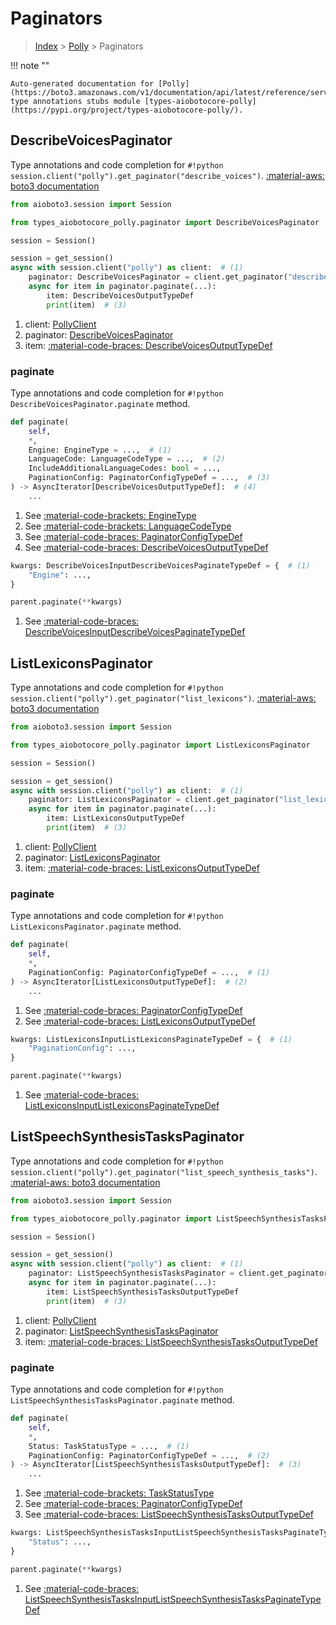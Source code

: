 # Paginators

> [Index](../README.md) > [Polly](./README.md) > Paginators

!!! note ""

    Auto-generated documentation for [Polly](https://boto3.amazonaws.com/v1/documentation/api/latest/reference/services/polly.html#Polly)
    type annotations stubs module [types-aiobotocore-polly](https://pypi.org/project/types-aiobotocore-polly/).

## DescribeVoicesPaginator

Type annotations and code completion for `#!python session.client("polly").get_paginator("describe_voices")`.
[:material-aws: boto3 documentation](https://boto3.amazonaws.com/v1/documentation/api/latest/reference/services/polly.html#Polly.Paginator.DescribeVoices)

```python title="Usage example"
from aioboto3.session import Session

from types_aiobotocore_polly.paginator import DescribeVoicesPaginator

session = Session()

session = get_session()
async with session.client("polly") as client:  # (1)
    paginator: DescribeVoicesPaginator = client.get_paginator("describe_voices")  # (2)
    async for item in paginator.paginate(...):
        item: DescribeVoicesOutputTypeDef
        print(item)  # (3)
```

1. client: [PollyClient](./client.md)
2. paginator: [DescribeVoicesPaginator](./paginators.md#describevoicespaginator)
3. item: [:material-code-braces: DescribeVoicesOutputTypeDef](./type_defs.md#describevoicesoutputtypedef) 


### paginate

Type annotations and code completion for `#!python DescribeVoicesPaginator.paginate` method.

```python title="Method definition"
def paginate(
    self,
    *,
    Engine: EngineType = ...,  # (1)
    LanguageCode: LanguageCodeType = ...,  # (2)
    IncludeAdditionalLanguageCodes: bool = ...,
    PaginationConfig: PaginatorConfigTypeDef = ...,  # (3)
) -> AsyncIterator[DescribeVoicesOutputTypeDef]:  # (4)
    ...
```

1. See [:material-code-brackets: EngineType](./literals.md#enginetype) 
2. See [:material-code-brackets: LanguageCodeType](./literals.md#languagecodetype) 
3. See [:material-code-braces: PaginatorConfigTypeDef](./type_defs.md#paginatorconfigtypedef) 
4. See [:material-code-braces: DescribeVoicesOutputTypeDef](./type_defs.md#describevoicesoutputtypedef) 


```python title="Usage example with kwargs"
kwargs: DescribeVoicesInputDescribeVoicesPaginateTypeDef = {  # (1)
    "Engine": ...,
}

parent.paginate(**kwargs)
```

1. See [:material-code-braces: DescribeVoicesInputDescribeVoicesPaginateTypeDef](./type_defs.md#describevoicesinputdescribevoicespaginatetypedef) 
## ListLexiconsPaginator

Type annotations and code completion for `#!python session.client("polly").get_paginator("list_lexicons")`.
[:material-aws: boto3 documentation](https://boto3.amazonaws.com/v1/documentation/api/latest/reference/services/polly.html#Polly.Paginator.ListLexicons)

```python title="Usage example"
from aioboto3.session import Session

from types_aiobotocore_polly.paginator import ListLexiconsPaginator

session = Session()

session = get_session()
async with session.client("polly") as client:  # (1)
    paginator: ListLexiconsPaginator = client.get_paginator("list_lexicons")  # (2)
    async for item in paginator.paginate(...):
        item: ListLexiconsOutputTypeDef
        print(item)  # (3)
```

1. client: [PollyClient](./client.md)
2. paginator: [ListLexiconsPaginator](./paginators.md#listlexiconspaginator)
3. item: [:material-code-braces: ListLexiconsOutputTypeDef](./type_defs.md#listlexiconsoutputtypedef) 


### paginate

Type annotations and code completion for `#!python ListLexiconsPaginator.paginate` method.

```python title="Method definition"
def paginate(
    self,
    *,
    PaginationConfig: PaginatorConfigTypeDef = ...,  # (1)
) -> AsyncIterator[ListLexiconsOutputTypeDef]:  # (2)
    ...
```

1. See [:material-code-braces: PaginatorConfigTypeDef](./type_defs.md#paginatorconfigtypedef) 
2. See [:material-code-braces: ListLexiconsOutputTypeDef](./type_defs.md#listlexiconsoutputtypedef) 


```python title="Usage example with kwargs"
kwargs: ListLexiconsInputListLexiconsPaginateTypeDef = {  # (1)
    "PaginationConfig": ...,
}

parent.paginate(**kwargs)
```

1. See [:material-code-braces: ListLexiconsInputListLexiconsPaginateTypeDef](./type_defs.md#listlexiconsinputlistlexiconspaginatetypedef) 
## ListSpeechSynthesisTasksPaginator

Type annotations and code completion for `#!python session.client("polly").get_paginator("list_speech_synthesis_tasks")`.
[:material-aws: boto3 documentation](https://boto3.amazonaws.com/v1/documentation/api/latest/reference/services/polly.html#Polly.Paginator.ListSpeechSynthesisTasks)

```python title="Usage example"
from aioboto3.session import Session

from types_aiobotocore_polly.paginator import ListSpeechSynthesisTasksPaginator

session = Session()

session = get_session()
async with session.client("polly") as client:  # (1)
    paginator: ListSpeechSynthesisTasksPaginator = client.get_paginator("list_speech_synthesis_tasks")  # (2)
    async for item in paginator.paginate(...):
        item: ListSpeechSynthesisTasksOutputTypeDef
        print(item)  # (3)
```

1. client: [PollyClient](./client.md)
2. paginator: [ListSpeechSynthesisTasksPaginator](./paginators.md#listspeechsynthesistaskspaginator)
3. item: [:material-code-braces: ListSpeechSynthesisTasksOutputTypeDef](./type_defs.md#listspeechsynthesistasksoutputtypedef) 


### paginate

Type annotations and code completion for `#!python ListSpeechSynthesisTasksPaginator.paginate` method.

```python title="Method definition"
def paginate(
    self,
    *,
    Status: TaskStatusType = ...,  # (1)
    PaginationConfig: PaginatorConfigTypeDef = ...,  # (2)
) -> AsyncIterator[ListSpeechSynthesisTasksOutputTypeDef]:  # (3)
    ...
```

1. See [:material-code-brackets: TaskStatusType](./literals.md#taskstatustype) 
2. See [:material-code-braces: PaginatorConfigTypeDef](./type_defs.md#paginatorconfigtypedef) 
3. See [:material-code-braces: ListSpeechSynthesisTasksOutputTypeDef](./type_defs.md#listspeechsynthesistasksoutputtypedef) 


```python title="Usage example with kwargs"
kwargs: ListSpeechSynthesisTasksInputListSpeechSynthesisTasksPaginateTypeDef = {  # (1)
    "Status": ...,
}

parent.paginate(**kwargs)
```

1. See [:material-code-braces: ListSpeechSynthesisTasksInputListSpeechSynthesisTasksPaginateTypeDef](./type_defs.md#listspeechsynthesistasksinputlistspeechsynthesistaskspaginatetypedef) 
